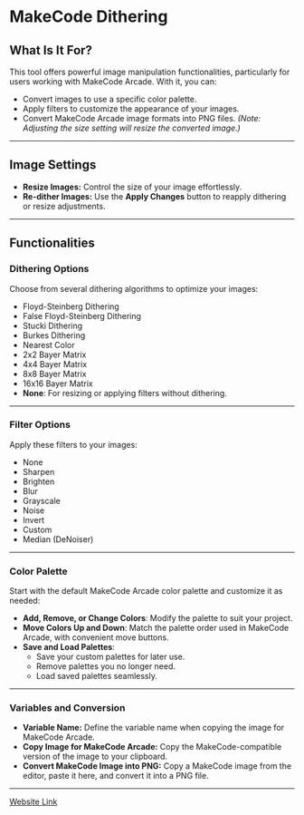 # MakeCode Dithering

## What Is It For?
This tool offers powerful image manipulation functionalities, particularly for users working with MakeCode Arcade. With it, you can:  
- Convert images to use a specific color palette.  
- Apply filters to customize the appearance of your images.  
- Convert MakeCode Arcade image formats into PNG files. *(Note: Adjusting the size setting will resize the converted image.)*

---

## Image Settings
- **Resize Images:** Control the size of your image effortlessly.  
- **Re-dither Images:** Use the **Apply Changes** button to reapply dithering or resize adjustments.

---

## Functionalities

### Dithering Options
Choose from several dithering algorithms to optimize your images:
- Floyd-Steinberg Dithering  
- False Floyd-Steinberg Dithering  
- Stucki Dithering  
- Burkes Dithering  
- Nearest Color  
- 2x2 Bayer Matrix  
- 4x4 Bayer Matrix  
- 8x8 Bayer Matrix  
- 16x16 Bayer Matrix  
- **None**: For resizing or applying filters without dithering.

---

### Filter Options
Apply these filters to your images:
- None  
- Sharpen  
- Brighten  
- Blur  
- Grayscale  
- Noise  
- Invert  
- Custom  
- Median (DeNoiser)

---

### Color Palette
Start with the default MakeCode Arcade color palette and customize it as needed:
- **Add, Remove, or Change Colors**: Modify the palette to suit your project.  
- **Move Colors Up and Down**: Match the palette order used in MakeCode Arcade, with convenient move buttons.  
- **Save and Load Palettes**:  
  - Save your custom palettes for later use.  
  - Remove palettes you no longer need.  
  - Load saved palettes seamlessly.

---

### Variables and Conversion
- **Variable Name:** Define the variable name when copying the image for MakeCode Arcade.  
- **Copy Image for MakeCode Arcade:** Copy the MakeCode-compatible version of the image to your clipboard.  
- **Convert MakeCode Image into PNG:** Copy a MakeCode image from the editor, paste it here, and convert it into a PNG file.

---
[Website Link](https://yu-hayate.github.io/Makecode-Yu-Hayate-Dithering/)
